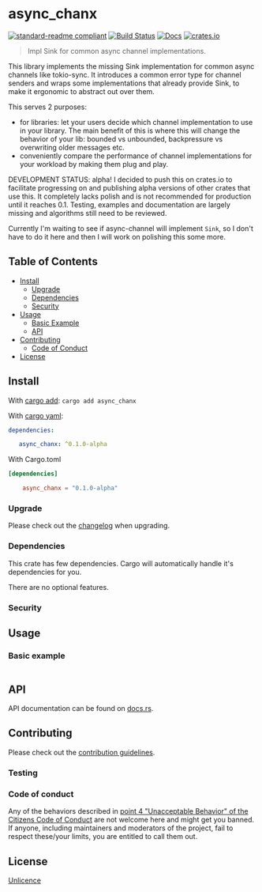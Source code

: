 # async_chanx

[![standard-readme compliant](https://img.shields.io/badge/readme%20style-standard-brightgreen.svg?style=flat-square)](https://github.com/RichardLitt/standard-readme)
[![Build Status](https://api.travis-ci.org/najamelan/async_chanx.svg?branch=master)](https://travis-ci.org/najamelan/async_chanx)
[![Docs](https://docs.rs/async_chanx/badge.svg)](https://docs.rs/async_chanx)
[![crates.io](https://img.shields.io/crates/v/async_chanx.svg)](https://crates.io/crates/async_chanx)


> Impl Sink for common async channel implementations.

This library implements the missing Sink implementation for common async channels like tokio-sync. It introduces a common error type for channel senders and wraps some implementations that already provide Sink, to make it ergonomic to abstract out over them.

This serves 2 purposes:
- for libraries: let your users decide which channel implementation to use in your library. The main benefit of this is where this will change the behavior of your lib: bounded vs unbounded, backpressure vs overwriting older messages etc.
- conveniently compare the performance of channel implementations for your workload by making them plug and play.

DEVELOPMENT STATUS: alpha! I decided to push this on crates.io to facilitate progressing on and publishing alpha versions of other crates that use this. It completely lacks polish and is not recommended for production until it reaches 0.1. Testing, examples and documentation are largely missing and algorithms still need to be reviewed.

Currently I'm waiting to see if async-channel will implement `Sink`, so I don't have to do it here and then I will work on polishing this some more.

## Table of Contents

- [Install](#install)
   - [Upgrade](#upgrade)
   - [Dependencies](#dependencies)
   - [Security](#security)
- [Usage](#usage)
   - [Basic Example](#basic-example)
   - [API](#api)
- [Contributing](#contributing)
   - [Code of Conduct](#code-of-conduct)
- [License](#license)


## Install
With [cargo add](https://github.com/killercup/cargo-edit):
`cargo add async_chanx`

With [cargo yaml](https://gitlab.com/storedbox/cargo-yaml):
```yaml
dependencies:

   async_chanx: ^0.1.0-alpha
```

With Cargo.toml
```toml
[dependencies]

    async_chanx = "0.1.0-alpha"
```

### Upgrade

Please check out the [changelog](https://github.com/najamelan/async_chanx/blob/master/CHANGELOG.md) when upgrading.


### Dependencies

This crate has few dependencies. Cargo will automatically handle it's dependencies for you.

There are no optional features.


### Security




## Usage



### Basic example

```rust

```

## API

API documentation can be found on [docs.rs](https://docs.rs/async_chanx).


## Contributing

Please check out the [contribution guidelines](https://github.com/najamelan/async_chanx/blob/master/CONTRIBUTING.md).


### Testing


### Code of conduct

Any of the behaviors described in [point 4 "Unacceptable Behavior" of the Citizens Code of Conduct](https://github.com/stumpsyn/policies/blob/master/citizen_code_of_conduct.md#4-unacceptable-behavior) are not welcome here and might get you banned. If anyone, including maintainers and moderators of the project, fail to respect these/your limits, you are entitled to call them out.

## License

[Unlicence](https://unlicense.org/)

